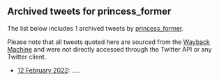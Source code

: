 ## Archived tweets for princess_former

The list below includes 1 archived tweets by
[princess_former](https://twitter.com/princess_former).

Please note that all tweets quoted here are sourced from the
[Wayback Machine](https://web.archive.org) and were not directly accessed through the Twitter API or
any Twitter client.

* [12 February 2022](https://web.archive.org/web/20220212175944/https://twitter.com/princess_former/status/1492557754485342208): ….. <!--1492557754485342208-->

